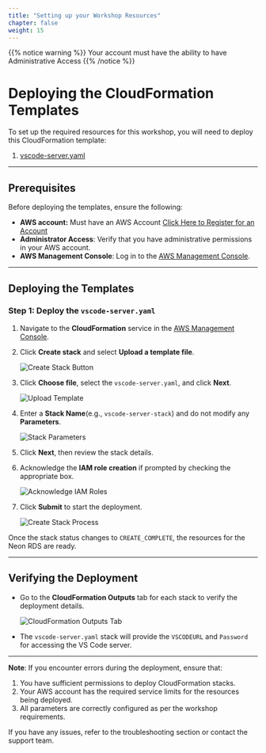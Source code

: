 ```yaml
---
title: "Setting up your Workshop Resources"
chapter: false
weight: 15
---
```


{{% notice warning %}}
Your account must have the ability to have Administrative Access
{{% /notice %}}

# Deploying the CloudFormation Templates  

To set up the required resources for this workshop, you will need to deploy this CloudFormation template:  

1. [vscode-server.yaml](https://github.com/aws-samples/aws-modernization-with-neon/blob/main/static/infrastructure/vscode-server.yaml)

---

## Prerequisites  

Before deploying the templates, ensure the following:  

- **AWS account:** Must have an AWS Account [Click Here to Register for an Account](https://aws.amazon.com/free/?gclid=CjwKCAiApY-7BhBjEiwAQMrrEQvPVHrROjm_VPCmPQKxuQ5MDb45z8R8_aYf9qnh9YTa2K88EwxLoRoCZcoQAvD_BwE&trk=78b916d7-7c94-4cab-98d9-0ce5e648dd5f≻_channel=ps&ef_id=CjwKCAiApY-7BhBjEiwAQMrrEQvPVHrROjm_VPCmPQKxuQ5MDb45z8R8_aYf9qnh9YTa2K88EwxLoRoCZcoQAvD_BwE:G:s&s_kwcid=AL!4422!3!432339156165!e!!g!!aws%20account!9572385111!102212379047&all-free-tier.sort-by=item.additionalFields.SortRank&all-free-tier.sort-order=asc&awsf.Free%20Tier%20Types=*all&awsf.Free%20Tier%20Categories=*all)
- **Administrator Access**: Verify that you have administrative permissions in your AWS account.  
- **AWS Management Console**: Log in to the [AWS Management Console](https://aws.amazon.com/console/).  

---

## Deploying the Templates  

### Step 1: Deploy the `vscode-server.yaml`  

1. Navigate to the **CloudFormation** service in the [AWS Management Console](https://aws.amazon.com/console/).  
2. Click **Create stack** and select **Upload a template file**.

   ![Create Stack Button](/images/cloudformation-create-stack.png)  

3. Click **Choose file**, select the `vscode-server.yaml`, and click **Next**.  

   ![Upload Template](/images/cloudformation-upload-template.png)  

4. Enter a **Stack Name**(e.g., `vscode-server-stack`) and do not modify any **Parameters**.  

   ![Stack Parameters](/images/cloudformation-stack-parameters.png)  

6. Click **Next**, then review the stack details.

7. Acknowledge the **IAM role creation** if prompted by checking the appropriate box.  

   ![Acknowledge IAM Roles](/images/cloudformation-acknowledge-iam.png)  

8. Click **Submit** to start the deployment.  

   ![Create Stack Process](/images/cloudformation-create-process.png)  

Once the stack status changes to `CREATE_COMPLETE`, the resources for the Neon RDS are ready.

---

## Verifying the Deployment

- Go to the **CloudFormation Outputs** tab for each stack to verify the deployment details.  

   ![CloudFormation Outputs Tab](/images/cloudformation-outputs.png)  

- The `vscode-server.yaml` stack will provide the `VSCODEURL` and `Password` for accessing the VS Code server.  

---

**Note**: If you encounter errors during the deployment, ensure that:  

1. You have sufficient permissions to deploy CloudFormation stacks.
2. Your AWS account has the required service limits for the resources being deployed.  
3. All parameters are correctly configured as per the workshop requirements.  

If you have any issues, refer to the troubleshooting section or contact the support team.
